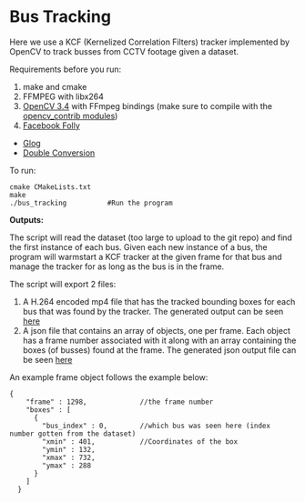 # Bus Tracking 
Here we use a KCF (Kernelized Correlation Filters) tracker implemented by OpenCV to track busses from CCTV footage given a dataset. 

Requirements before you run:
1. make and cmake
2. FFMPEG with libx264 
3. [OpenCV 3.4](https://github.com/opencv/opencv) with FFmpeg bindings (make sure to compile with the [opencv_contrib modules](https://github.com/opencv/opencv_contrib))
4. [Facebook Folly](https://github.com/facebook/folly)
  * [Glog](https://github.com/google/glog)
  * [Double Conversion](https://github.com/google/double-conversion)

To run:
```
cmake CMakeLists.txt        
make
./bus_tracking          #Run the program
```



**Outputs:**

The script will read the dataset (too large to upload to the git repo) and find the first instance of each bus. Given
each new instance of a bus, the program will warmstart a KCF tracker at the given frame for that bus and manage the tracker for as
long as the bus is in the frame. 

The script will export 2 files:

1. A H.264 encoded mp4 file that has the tracked bounding boxes for each bus that was found by the tracker. The generated output
can be seen [here](data/taipei-hires-2017-04-08-annotated.mp4)
2. A json file that contains an array of objects, one per frame. Each object has a frame number associated with it along with an array
containing the boxes (of busses) found at the frame. The generated json output file can be seen [here](data/taipei-hires-2017-04-08-boxes.json) 

An example frame object follows the example below:
```$xslt
{
    "frame" : 1298,             //the frame number
    "boxes" : [
      {
        "bus_index" : 0,        //which bus was seen here (index number gotten from the dataset)
        "xmin" : 401,           //Coordinates of the box
        "ymin" : 132,
        "xmax" : 732,
        "ymax" : 288
      }
    ]
  }
```